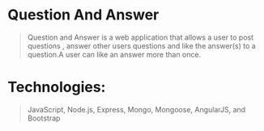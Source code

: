 # Question And Answer
> Question and Answer  is a web application  that allows a user to post questions , answer other users questions and like the answer(s) to a question.A user can like an answer more than once.

# Technologies:
> JavaScript, Node.js, Express, Mongo, Mongoose, AngularJS, and Bootstrap
>

